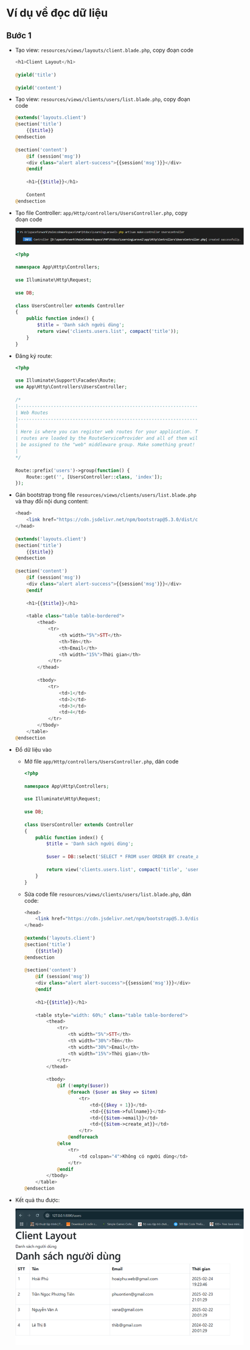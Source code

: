 <style>
    img {
        max-width: 600px;
    }
</style>

# Ví dụ về đọc dữ liệu
## Bước 1
- Tạo view: `resources/views/layouts/client.blade.php`, copy đoạn code
    ```php
    <h1>Client Layout</h1>

    @yield('title')

    @yield('content')
    ```

- Tạo view: `resources/views/clients/users/list.blade.php`, copy đoạn code
    ```php
    @extends('layouts.client')
    @section('title')
        {{$title}}
    @endsection

    @section('content')
        @if (session('msg'))
        <div class="alert alert-success">{{session('msg')}}</div>
        @endif

        <h1>{{$title}}</h1>

        Content
    @endsection
    ```

- Tạo file Controller: `app/Http/controllers/UsersController.php`, copy đoạn code
    
    ![alt text](image/image21.png)

    ```php
    <?php

    namespace App\Http\Controllers;

    use Illuminate\Http\Request;

    use DB;

    class UsersController extends Controller
    {
        public function index() {
            $title = 'Danh sách người dùng';
            return view('clients.users.list', compact('title'));
        }
    }
    ```

- Đăng ký route:
    ```php
    <?php

    use Illuminate\Support\Facades\Route;
    use App\Http\Controllers\UsersController;

    /*
    |--------------------------------------------------------------------------
    | Web Routes
    |--------------------------------------------------------------------------
    |
    | Here is where you can register web routes for your application. These
    | routes are loaded by the RouteServiceProvider and all of them will
    | be assigned to the "web" middleware group. Make something great!
    |
    */

    Route::prefix('users')->group(function() {
        Route::get('', [UsersController::class, 'index']);
    });
    ```

- Gán bootstrap trong file `resources/views/clients/users/list.blade.php` và thay đổi nội dung content:
    ```php
    <head>
        <link href="https://cdn.jsdelivr.net/npm/bootstrap@5.3.0/dist/css/bootstrap.min.css" rel="stylesheet">
    </head>

    @extends('layouts.client')
    @section('title')
        {{$title}}
    @endsection

    @section('content')
        @if (session('msg'))
        <div class="alert alert-success">{{session('msg')}}</div>
        @endif

        <h1>{{$title}}</h1>

        <table class="table table-bordered">
            <thead>
                <tr>
                    <th width="5%">STT</th>
                    <th>Tên</th>
                    <th>Email</th>
                    <th width="15%">Thời gian</th>
                </tr>
            </thead>

            <tbody>
                <tr>
                    <td>1</td>
                    <td>2</td>
                    <td>3</td>
                    <td>4</td>
                </tr>
            </tbody>
        </table>
    @endsection
    ```

- Đổ dữ liệu vào
    - Mở file `app/Http/controllers/UsersController.php`, dán code
        ```php
        <?php

        namespace App\Http\Controllers;

        use Illuminate\Http\Request;

        use DB;

        class UsersController extends Controller
        {
            public function index() {
                $title = 'Danh sách người dùng';

                $user = DB::select('SELECT * FROM user ORDER BY create_at DESC');
                
                return view('clients.users.list', compact('title', 'user'));
            }
        }
        ```

    - Sửa code file `resources/views/clients/users/list.blade.php`, dán code:
        ```php
        <head>
            <link href="https://cdn.jsdelivr.net/npm/bootstrap@5.3.0/dist/css/bootstrap.min.css" rel="stylesheet">
        </head>

        @extends('layouts.client')
        @section('title')
            {{$title}}
        @endsection

        @section('content')
            @if (session('msg'))
            <div class="alert alert-success">{{session('msg')}}</div>
            @endif

            <h1>{{$title}}</h1>

            <table style="width: 60%;" class="table table-bordered">
                <thead>
                    <tr>
                        <th width="5%">STT</th>
                        <th width="30%">Tên</th>
                        <th width="30%">Email</th>
                        <th width="15%">Thời gian</th>
                    </tr>
                </thead>

                <tbody>
                    @if (!empty($user))
                        @foreach ($user as $key => $item)
                            <tr>
                                <td>{{$key + 1}}</td>
                                <td>{{$item->fullname}}</td>
                                <td>{{$item->email}}</td>
                                <td>{{$item->create_at}}</td>
                            </tr>
                        @endforeach
                    @else
                        <tr>
                            <td colspan="4">Không có người dùng</td>
                        </tr>
                    @endif
                </tbody>
            </table>
        @endsection
        ```

- Kết quả thu được:
    
    ![alt text](image/image22.png)